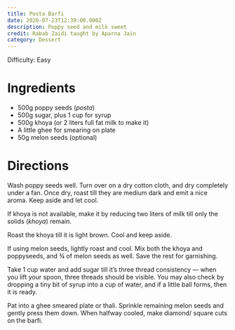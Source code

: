 ```yaml
---
title: Posta Barfi
date: 2020-07-23T12:39:00.000Z
description: Poppy seed and milk sweet
credit: Rabab Zaidi taught by Aparna Jain
category: Dessert
---
```

 
Difficulty: Easy

# Ingredients
* 500g poppy seeds (_posta_)
* 500g sugar, plus 1 cup for syrup
* 500g khoya (or 2 liters full fat milk to make it)
* A little ghee for smearing on plate 
* 50g melon seeds (optional)

# Directions
Wash poppy seeds well. Turn over on a dry cotton cloth, and dry completely under a fan. Once dry, roast till they are medium dark and emit a nice aroma. Keep aside and let cool.

If khoya is not available, make it by reducing two liters of milk till only the solids (_khoya_) remain. 

Roast the khoya till it is light brown. Cool and keep aside.

If using melon seeds, lightly roast and cool. Mix both the khoya and poppyseeds, and ¾ of melon seeds as well. Save the rest for garnishing. 

Take 1 cup water and add sugar till it’s three thread consistency — when you lift your spoon, three threads should be visible. You may also check by dropping a tiny bit of syrup into a cup of water, and if a little ball forms, then it is ready.

Pat into a ghee smeared plate or thali. Sprinkle remaining melon seeds and gently press them down. When halfway cooled, make diamond/ square cuts on the barfi.

